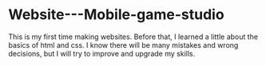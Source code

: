 # Website---Mobile-game-studio
This is my first time making websites. Before that, I learned a little about the basics of html and css. I know there will be many mistakes and wrong decisions, but I will try to improve and upgrade my skills.
